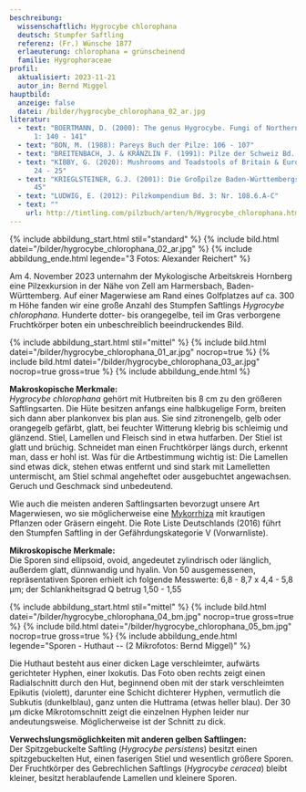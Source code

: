 ```yaml
---
beschreibung:
  wissenschaftlich: Hygrocybe chlorophana
  deutsch: Stumpfer Saftling
  referenz: (Fr.) Wünsche 1877
  erlaeuterung: chlorophana = grünscheinend
  familie: Hygrophoraceae
profil:
  aktualisiert: 2023-11-21
  autor_in: Bernd Miggel
hauptbild:
  anzeige: false
  datei: /bilder/hygrocybe_chlorophana_02_ar.jpg
literatur:
  - text: "BOERTMANN, D. (2000): The genus Hygrocybe. Fungi of Northern Europe, Vol.
      1: 140 - 141"
  - text: "BON, M. (1988): Pareys Buch der Pilze: 106 - 107"
  - text: "BREITENBACH, J. & KRÄNZLIN F. (1991): Pilze der Schweiz Bd. 3: Nr. 81"
  - text: "KIBBY, G. (2020): Mushrooms and Toadstools of Britain & Europe Vol. 2 :
      24 - 25"
  - text: "KRIEGLSTEINER, G.J. (2001): Die Großpilze Baden-Württembergs, Bd. 3: 43 -
      45"
  - text: "LUDWIG, E. (2012): Pilzkompendium Bd. 3: Nr. 108.6.A-C"
  - text: ""
    url: http://tintling.com/pilzbuch/arten/h/Hygrocybe_chlorophana.html
---
```

{% include abbildung_start.html stil="standard" %}
{% include bild.html datei="/bilder/hygrocybe_chlorophana_02_ar.jpg" %}
{% include abbildung_ende.html legende="3 Fotos: Alexander Reichert" %}

Am 4. November 2023 unternahm der Mykologische Arbeitskreis Hornberg eine Pilzexkursion in der Nähe von Zell am Harmersbach, Baden-Württemberg. Auf einer Magerwiese am Rand eines Golfplatzes auf ca. 300 m Höhe fanden wir eine große Anzahl des Stumpfen Saftlings *Hygrocybe chlorophana*. Hunderte dotter- bis orangegelbe, teil im Gras verborgene Fruchtkörper boten ein unbeschreiblich beeindruckendes Bild.

{% include abbildung_start.html stil="mittel" %}
{% include bild.html datei="/bilder/hygrocybe_chlorophana_01_ar.jpg" nocrop=true %}
{% include bild.html datei="/bilder/hygrocybe_chlorophana_03_ar.jpg" nocrop=true gross=true %}
{% include abbildung_ende.html %}

**Makroskopische Merkmale:**\
*Hygrocybe chlorophana* gehört mit Hutbreiten bis 8 cm zu den größeren Saftlingsarten. Die Hüte besitzen anfangs eine halbkugelige Form, breiten sich dann aber plankonvex bis plan aus. Sie sind zitronengelb, gelb oder orangegelb gefärbt, glatt, bei feuchter Witterung klebrig bis schleimig und glänzend. Stiel, Lamellen und Fleisch sind in etwa hutfarben. Der Stiel ist glatt und brüchig. Schneidet man einen Fruchtkörper längs durch, erkennt man, dass er hohl ist. Was für die Artbestimmung wichtig ist: Die Lamellen sind etwas dick, stehen etwas entfernt und sind stark mit Lamelletten untermischt, am Stiel schmal angeheftet oder ausgebuchtet angewachsen. Geruch und Geschmack sind unbedeutend.

Wie auch die meisten anderen Saftlingsarten bevorzugt unsere Art Magerwiesen, wo sie möglicherweise eine [Mykorrhiza](Mykorrhiza "Glossar") mit krautigen Pflanzen oder Gräsern eingeht. Die Rote Liste Deutschlands (2016) führt den Stumpfen Saftling in der Gefährdungskategorie V (Vorwarnliste).

**Mikroskopische Merkmale:**\
Die Sporen sind ellipsoid, ovoid, angedeutet zylindrisch oder länglich, außerdem glatt, dünnwandig und hyalin. Von 50 ausgemessenen, repräsentativen Sporen erhielt ich folgende Messwerte: 6,8 - 8,7 x 4,4 - 5,8 µm; der Schlankheitsgrad Q betrug 1,50 - 1,55

{% include abbildung_start.html stil="mittel" %}
{% include bild.html datei="/bilder/hygrocybe_chlorophana_04_bm.jpg" nocrop=true gross=true %}
{% include bild.html datei="/bilder/hygrocybe_chlorophana_05_bm.jpg" nocrop=true gross=true %}
{% include abbildung_ende.html legende="Sporen - Huthaut   --   (2 Mikrofotos: Bernd Miggel)" %}

Die Huthaut besteht aus einer dicken Lage verschleimter, aufwärts gerichteter Hyphen, einer Ixokutis. Das Foto oben rechts zeigt einen Radialschnitt durch den Hut, beginnend oben mit der stark verschleimten Epikutis (violett), darunter eine Schicht dichterer Hyphen, vermutlich die Subkutis (dunkelblau), ganz unten die Huttrama (etwas heller blau). Der 30 µm dicke Mikrotomschnitt zeigt die einzelnen Hyphen leider nur andeutungsweise. Möglicherweise ist der Schnitt zu dick.

**Verwechslungsmöglichkeiten mit anderen gelben Saftlingen:**\
Der  Spitzgebuckelte Saftling (*Hygrocybe persistens*) besitzt einen spitzgebuckelten Hut, einen faserigen Stiel und wesentlich größere Sporen.
Der Fruchtkörper des Gebrechlichen Saftlings (*Hygrocybe ceracea*) bleibt kleiner, besitzt herablaufende Lamellen und kleinere Sporen.